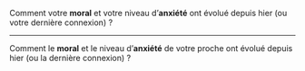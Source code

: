 Comment votre **moral** et votre niveau d’**anxiété** ont évolué depuis hier (ou votre dernière connexion) ?

---

Comment le **moral** et le niveau d’**anxiété** de votre proche ont évolué depuis hier (ou la dernière connexion) ?
